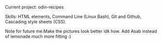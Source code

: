  Current project: odin-recipes

 Skills: HTML elements, Command Line (Linux Bash), Git and Github, Cascading style sheets (CSS).

 Note for future me:Make the pictures look better idk how. Add Asab instead of lemonade much more fitting :)